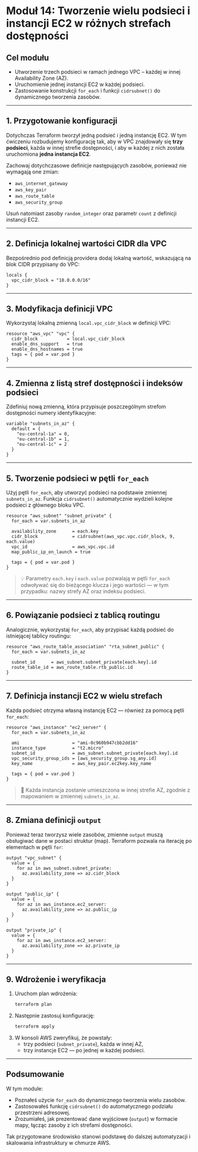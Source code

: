 # Moduł 14: Tworzenie wielu podsieci i instancji EC2 w różnych strefach dostępności

## Cel modułu

- Utworzenie trzech podsieci w ramach jednego VPC – każdej w innej Availability Zone (AZ).
- Uruchomienie jednej instancji EC2 w każdej podsieci.
- Zastosowanie konstrukcji `for_each` i funkcji `cidrsubnet()` do dynamicznego tworzenia zasobów.

---

## 1. Przygotowanie konfiguracji

Dotychczas Terraform tworzył jedną podsieć i jedną instancję EC2. W tym ćwiczeniu rozbudujemy konfigurację tak, aby w VPC znajdowały się **trzy podsieci**, każda w innej strefie dostępności, i aby w każdej z nich została uruchomiona **jedna instancja EC2**.

Zachowaj dotychczasowe definicje następujących zasobów, ponieważ nie wymagają one zmian:

- `aws_internet_gateway`
- `aws_key_pair`
- `aws_route_table`
- `aws_security_group`

Usuń natomiast zasoby `random_integer` oraz parametr `count` z definicji instancji EC2.

---

## 2. Definicja lokalnej wartości CIDR dla VPC

Bezpośrednio pod definicją providera dodaj lokalną wartość, wskazującą na blok CIDR przypisany do VPC:

```hcl
locals {
  vpc_cidr_block = "10.0.0.0/16"
}
```

---

## 3. Modyfikacja definicji VPC

Wykorzystaj lokalną zmienną `local.vpc_cidr_block` w definicji VPC:

```hcl
resource "aws_vpc" "vpc" {
  cidr_block           = local.vpc_cidr_block
  enable_dns_support   = true
  enable_dns_hostnames = true
  tags = { pod = var.pod }
}
```

---

## 4. Zmienna z listą stref dostępności i indeksów podsieci

Zdefiniuj nową zmienną, która przypisuje poszczególnym strefom dostępności numery identyfikacyjne:

```hcl
variable "subnets_in_az" {
  default = {
    "eu-central-1a" = 0,
    "eu-central-1b" = 1,
    "eu-central-1c" = 2
  }
}
```

---

## 5. Tworzenie podsieci w pętli `for_each`

Użyj pętli `for_each`, aby utworzyć podsieci na podstawie zmiennej `subnets_in_az`. Funkcja `cidrsubnet()` automatycznie wydzieli kolejne podsieci z głównego bloku VPC.

```hcl
resource "aws_subnet" "subnet_private" {
  for_each = var.subnets_in_az

  availability_zone      = each.key
  cidr_block             = cidrsubnet(aws_vpc.vpc.cidr_block, 9, each.value)
  vpc_id                 = aws_vpc.vpc.id
  map_public_ip_on_launch = true
  
  tags = { pod = var.pod }
}
```

> 💡 Parametry `each.key` i `each.value` pozwalają w pętli `for_each` odwoływać się do bieżącego klucza i jego wartości — w tym przypadku: nazwy strefy AZ oraz indeksu podsieci.

---

## 6. Powiązanie podsieci z tablicą routingu

Analogicznie, wykorzystaj `for_each`, aby przypisać każdą podsieć do istniejącej tablicy routingu:

```hcl
resource "aws_route_table_association" "rta_subnet_public" {
  for_each = var.subnets_in_az

  subnet_id      = aws_subnet.subnet_private[each.key].id
  route_table_id = aws_route_table.rtb_public.id
}
```

---

## 7. Definicja instancji EC2 w wielu strefach

Każda podsieć otrzyma własną instancję EC2 — również za pomocą pętli `for_each`:

```hcl
resource "aws_instance" "ec2_server" {
  for_each = var.subnets_in_az

  ami                    = "ami-0c960b947cbb2dd16"
  instance_type          = "t2.micro"
  subnet_id              = aws_subnet.subnet_private[each.key].id
  vpc_security_group_ids = [aws_security_group.sg_any.id]
  key_name               = aws_key_pair.ec2key.key_name

  tags = { pod = var.pod }
}
```

> 🧠 Każda instancja zostanie umieszczona w innej strefie AZ, zgodnie z mapowaniem w zmiennej `subnets_in_az`.

---

## 8. Zmiana definicji `output`

Ponieważ teraz tworzysz wiele zasobów, zmienne `output` muszą obsługiwać dane w postaci struktur (map). Terraform pozwala na iterację po elementach w pętli `for`:

```hcl
output "vpc_subnet" {
  value = {
    for az in aws_subnet.subnet_private:
      az.availability_zone => az.cidr_block
  }
}

output "public_ip" {
  value = {
    for az in aws_instance.ec2_server:
      az.availability_zone => az.public_ip
  }
}

output "private_ip" {
  value = {
    for az in aws_instance.ec2_server:
      az.availability_zone => az.private_ip
  }
}
```

---

## 9. Wdrożenie i weryfikacja

1. Uruchom plan wdrożenia:
   ```bash
   terraform plan
   ```
2. Następnie zastosuj konfigurację:
   ```bash
   terraform apply
   ```
3. W konsoli AWS zweryfikuj, że powstały:
   - trzy podsieci (`subnet_private`), każda w innej AZ,
   - trzy instancje EC2 — po jednej w każdej podsieci.

---

## Podsumowanie

W tym module:

- Poznałeś użycie `for_each` do dynamicznego tworzenia wielu zasobów.
- Zastosowałeś funkcję `cidrsubnet()` do automatycznego podziału przestrzeni adresowej.
- Zrozumiałeś, jak prezentować dane wyjściowe (`output`) w formacie mapy, łącząc zasoby z ich strefami dostępności.

Tak przygotowane środowisko stanowi podstawę do dalszej automatyzacji i skalowania infrastruktury w chmurze AWS.

